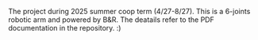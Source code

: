 The project during 2025 summer coop term (4/27-8/27). This is a 6-joints robotic arm and powered by B&R. The deatails refer to the PDF documentation in the repository. :)
